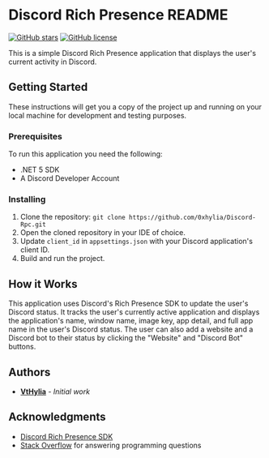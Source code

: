 # Discord Rich Presence README
[![GitHub stars](https://img.shields.io/github/stars/0xhylia/Discord-Rpc.svg)](https://github.com/0xhylia/Discord-Rpc/stargazers)
[![GitHub license](https://img.shields.io/github/license/0xhylia/Discord-Rpc.svg)](https://github.com/0xhylia/Discord-Rpc/blob/master/LICENSE)

This is a simple Discord Rich Presence application that displays the user's current activity in Discord.

## Getting Started
These instructions will get you a copy of the project up and running on your local machine for development and testing purposes.

### Prerequisites
To run this application you need the following:
- .NET 5 SDK
- A Discord Developer Account

### Installing
1. Clone the repository: `git clone https://github.com/0xhylia/Discord-Rpc.git`
2. Open the cloned repository in your IDE of choice.
3. Update `client_id` in `appsettings.json` with your Discord application's client ID.
4. Build and run the project.

## How it Works
This application uses Discord's Rich Presence SDK to update the user's Discord status. It tracks the user's currently active application and displays the application's name, window name, image key, app detail, and full app name in the user's Discord status. The user can also add a website and a Discord bot to their status by clicking the "Website" and "Discord Bot" buttons.

## Authors
- **[VtHylia](https://twitter.com/VtHylia)** - *Initial work*

## Acknowledgments
- [Discord Rich Presence SDK](https://discord.com/developers/docs/rich-presence/overview)
- [Stack Overflow](https://stackoverflow.com/) for answering programming questions
